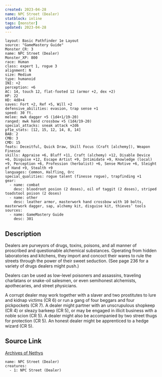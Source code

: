 ```yaml
---
created: 2023-04-28
name: NPC Street (Dealer)
statblock: inline
tags: [monster]
updated: 2023-04-28
---
```

```statblock
layout: Basic Pathfinder 1e Layout
source: "GameMastery Guide"
Monster_CR: 3
name: NPC Street (Dealer)
Monster_XP: 800
race: Human
class: expert 1, rogue 3
alignment: N
size: Medium
type: humanoid
INI: +2
perception: +6
AC: 14, touch 12, flat-footed 12 (armor +2, dex +2)
HP: 22
HD: 4d8+4
saves: Fort +2, Ref +5, Will +2
defensive_abilities: evasion, trap sense +1
speed: 30 ft.
melee: mwk dagger +5 (1d4+1/19-20)
ranged: mwk hand crossbow +5 (1d4/19-20)
special_attacks: sneak attack +2d6
pf1e_stats: [12, 15, 12, 14, 8, 14]
BAB: 2
CMB: 3
CMD: 15
feats: Deceitful, Quick Draw, Skill Focus (Craft [alchemy]), Weapon Finesse
skills: Appraise +6, Bluff +11, Craft (alchemy) +12, Disable Device +6, Disguise +12, Escape Artist +9, Intimidate +9, Knowledge (local) +9, Perception +6, Profession (herbalist) +6, Sense Motive +6, Sleight of Hand +9, Stealth +9
languages: Common, Halfling, Orc
special_qualities: rogue talent (finesse rogue), trapfinding +1
gear:
  - name: combat
    desc: bloodroot posion (2 doses), oil of taggit (2 doses), striped toadstool poison (2 doses)
  - name: other
    desc: leather armor, masterwork hand crossbow with 10 bolts, masterwork dagger, sap, alchemy kit, disguise kit, thieves’ tools
sources:
  - name: GameMastery Guide
    desc: 301
```
## Description
Dealers are purveyors of drugs, toxins, poisons, and all manner of proscribed and questionable alchemical substances. Operating from hidden laboratories and kitchens, they import and concoct their wares to rule the streets through the power of their sweet seduction. (See page 236 for a variety of drugs dealers might push.)

Dealers can be used as low-level poisoners and assassins, traveling charlatans or snake-oil salesmen, or even semihonest alchemists, apothecaries, and street physicians.

A corrupt dealer may work together with a slaver and two prostitutes to lure and kidnap victims (CR 6) or run a gang of four beggars and four pickpockets (CR 7). A dealer might partner with an unscrupulous shopkeep (CR 4) or sleazy barkeep (CR 5), or may be engaged in illicit business with a noble scion (CR 5). A dealer might also be accompanied by two street thugs for protection (CR 5). An honest dealer might be apprenticed to a hedge wizard (CR 5).
## Source Link
[Archives of Nethys](https://aonprd.com/NPCDisplay.aspx?ItemName=Street%20(Dealer))
```encounter-table
name: NPC Street (Dealer)
creatures:
  - 1: NPC Street (Dealer)
```

